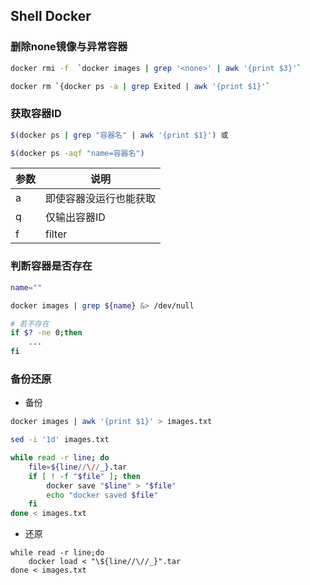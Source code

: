 

<!--

 * @Description: 
 * @Version: 1.0
 * @Author: DaLao
 * @Email: dalao@xxx.com
 * @Date: 2021-03-15 10:21:24
 * @LastEditors: DaLao
 * @LastEditTime: 2022-06-24 23:15:23
-->

## Shell Docker

### 删除none镜像与异常容器

```sh
docker rmi -f  `docker images | grep '<none>' | awk '{print $3}'` 
```



```sh
docker rm `{docker ps -a | grep Exited | awk '{print $1}'`
```



### 获取容器ID

```sh
$(docker ps | grep "容器名" | awk '{print $1}') 或

$(docker ps -aqf "name=容器名")
```

| 参数 | 说明                   |
| ---- | ---------------------- |
| a    | 即使容器没运行也能获取 |
| q    | 仅输出容器ID           |
| f    | filter                 |


### 判断容器是否存在

```sh
name=""

docker images | grep ${name} &> /dev/null

# 若不存在
if $? -ne 0;then
    ...
fi
```

### 备份还原

- 备份

```sh
docker images | awk '{print $1}' > images.txt

sed -i '1d' images.txt

while read -r line; do
    file=${line//\//_}.tar
    if [ ! -f "$file" ]; then
        docker save "$line" > "$file"
        echo "docker saved $file"
    fi
done < images.txt
```

- 还原

```
while read -r line;do
    docker load < "\${line//\//_}".tar
done < images.txt
```

